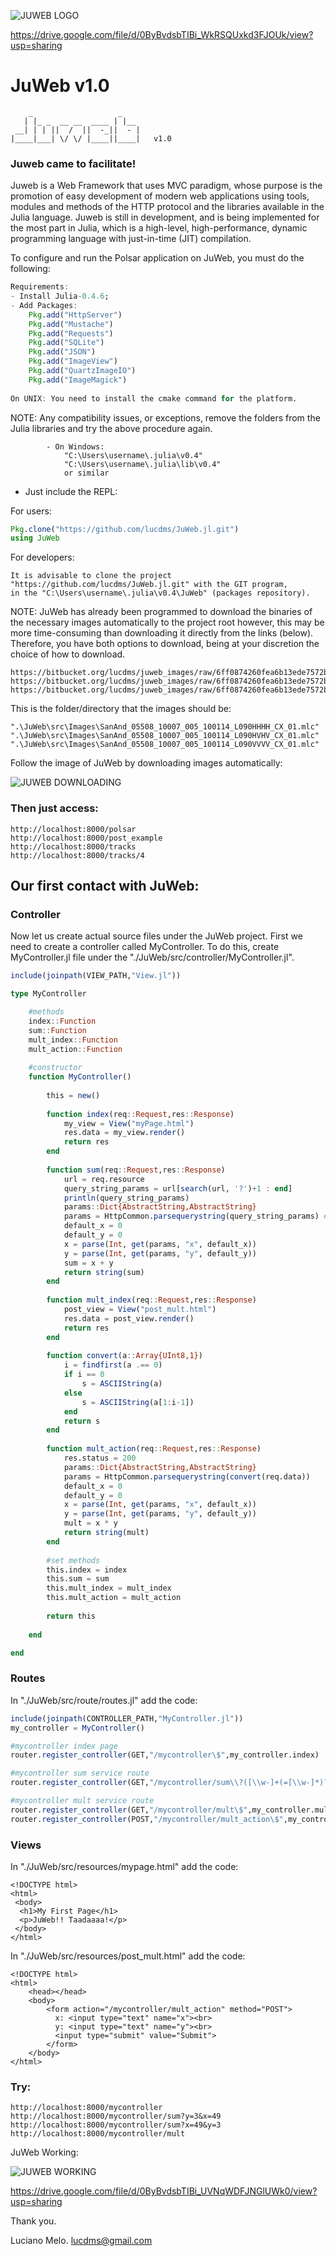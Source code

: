 ![JUWEB LOGO](https://scontent-gru2-1.xx.fbcdn.net/v/t1.0-9/16508576_1264883806922556_9165801245734248889_n.jpg?oh=a1a7d578720ea39064aaf1313fb7dec3&oe=594B3133)

https://drive.google.com/file/d/0ByBvdsbTIBi_WkRSQUxkd3FJOUk/view?usp=sharing

# JuWeb v1.0

```
    _                   _ 
   | |_ _  __ __  ____ | |__
 __| | | ||  /  ||  -_||  - |
|____|___| \/ \/ |____||____|	v1.0

```


### Juweb came to facilitate!

Juweb is a Web Framework that uses MVC paradigm, whose purpose is the promotion of easy development of modern web applications using tools, modules and methods of the HTTP protocol and the libraries available in the Julia language. Juweb is still in development, and is being implemented for the most part in Julia, which is a high-level, high-performance, dynamic programming language with just-in-time (JIT) compilation.

To configure and run the Polsar application on JuWeb, you must do the following:
```julia
Requirements:
- Install Julia-0.4.6;
- Add Packages:
	Pkg.add("HttpServer")
	Pkg.add("Mustache")
	Pkg.add("Requests")
	Pkg.add("SQLite")
	Pkg.add("JSON")
	Pkg.add("ImageView")
	Pkg.add("QuartzImageIO")
	Pkg.add("ImageMagick")	
	
On UNIX: You need to install the cmake command for the platform.
```
NOTE: Any compatibility issues, or exceptions, remove the folders from the Julia libraries and try the above procedure again.
```
		- On Windows:
			"C:\Users\username\.julia\v0.4"
			"C:\Users\username\.julia\lib\v0.4"
			or similar
```

- Just include the REPL:

For users:
```julia
Pkg.clone("https://github.com/lucdms/JuWeb.jl.git")
using JuWeb
```

For developers:
```
It is advisable to clone the project "https://github.com/lucdms/JuWeb.jl.git" with the GIT program, 
in the "C:\Users\username\.julia\v0.4\JuWeb" (packages repository).
```

NOTE: JuWeb has already been programmed to download the binaries of the necessary images automatically to the project root
however, this may be more time-consuming than downloading it directly from the links (below). Therefore, you have both options 
to download, being at your discretion the choice of how to download.
```
https://bitbucket.org/lucdms/juweb_images/raw/6ff0874260fea6b13ede7572b08f14ad178140a3/Images/SanAnd_05508_10007_005_100114_L090HHHH_CX_01.mlc
https://bitbucket.org/lucdms/juweb_images/raw/6ff0874260fea6b13ede7572b08f14ad178140a3/Images/SanAnd_05508_10007_005_100114_L090HVHV_CX_01.mlc
https://bitbucket.org/lucdms/juweb_images/raw/6ff0874260fea6b13ede7572b08f14ad178140a3/Images/SanAnd_05508_10007_005_100114_L090VVVV_CX_01.mlc
```

This is the folder/directory that the images should be:
```
".\JuWeb\src\Images\SanAnd_05508_10007_005_100114_L090HHHH_CX_01.mlc"
".\JuWeb\src\Images\SanAnd_05508_10007_005_100114_L090HVHV_CX_01.mlc"
".\JuWeb\src\Images\SanAnd_05508_10007_005_100114_L090VVVV_CX_01.mlc"
```

Follow the image of JuWeb by downloading images automatically:

 ![JUWEB DOWNLOADING](https://scontent-gru2-1.xx.fbcdn.net/v/t1.0-9/16681761_1267442713333332_2627546624307731990_n.jpg?oh=ba4402613070f687eb9423ad0860a70d&oe=59396DDD)


### Then just access:
```
http://localhost:8000/polsar
http://localhost:8000/post_example
http://localhost:8000/tracks
http://localhost:8000/tracks/4
```




## Our first contact with JuWeb:

### Controller

Now let us create actual source files under the JuWeb project. 
First we need to create a controller called MyController.
To do this, create MyController.jl file under the "./JuWeb/src/controller/MyController.jl".

```julia
include(joinpath(VIEW_PATH,"View.jl"))

type MyController

	#methods
	index::Function
	sum::Function
	mult_index::Function
	mult_action::Function
	
	#constructor
	function MyController()
		
		this = new()
				
		function index(req::Request,res::Response)
			my_view = View("myPage.html")			
			res.data = my_view.render()
			return res
		end
		
		function sum(req::Request,res::Response)
			url = req.resource
			query_string_params = url[search(url, '?')+1 : end]
			println(query_string_params) 
			params::Dict{AbstractString,AbstractString}
			params = HttpCommon.parsequerystring(query_string_params) #Dict with params in URL
			default_x = 0
			default_y = 0
			x = parse(Int, get(params, "x", default_x))
			y = parse(Int, get(params, "y", default_y))
			sum = x + y
			return string(sum)
		end
		
		function mult_index(req::Request,res::Response)
			post_view = View("post_mult.html")
			res.data = post_view.render()
			return res
		end
		
		function convert(a::Array{UInt8,1})
			i = findfirst(a .== 0)
			if i == 0
				s = ASCIIString(a)
			else
				s = ASCIIString(a[1:i-1])
			end
			return s
		end
		
		function mult_action(req::Request,res::Response)
			res.status = 200
			params::Dict{AbstractString,AbstractString}
			params = HttpCommon.parsequerystring(convert(req.data))
			default_x = 0
			default_y = 0
			x = parse(Int, get(params, "x", default_x))
			y = parse(Int, get(params, "y", default_y))
			mult = x * y
			return string(mult)
		end
		
		#set methods
		this.index = index	
		this.sum = sum
		this.mult_index = mult_index
		this.mult_action = mult_action
		
		return this
		
	end

end
```

### Routes

In "./JuWeb/src/route/routes.jl" add the code:

```julia
include(joinpath(CONTROLLER_PATH,"MyController.jl"))
my_controller = MyController()

#mycontroller index page
router.register_controller(GET,"/mycontroller\$",my_controller.index)

#mycontroller sum service route
router.register_controller(GET,"/mycontroller/sum\\?([\\w-]+(=[\\w-]*)?(&[\\w-]+(=[\\w-]*)?)*)?\$", my_controller.sum)

#mycontroller mult service route
router.register_controller(GET,"/mycontroller/mult\$",my_controller.mult_index)
router.register_controller(POST,"/mycontroller/mult_action\$",my_controller.mult_action)
```


### Views

In "./JuWeb/src/resources/mypage.html" add the code:
```
<!DOCTYPE html>
<html>
 <body>
  <h1>My First Page</h1>
  <p>JuWeb!! Taadaaaa!</p>
 </body>
</html>
```


In "./JuWeb/src/resources/post_mult.html" add the code:
```
<!DOCTYPE html>
<html>
	<head></head>
	<body>
		<form action="/mycontroller/mult_action" method="POST">
		  x: <input type="text" name="x"><br>
		  y: <input type="text" name="y"><br>
		  <input type="submit" value="Submit">
		</form>
	</body>
</html>
```

### Try:
```
http://localhost:8000/mycontroller
http://localhost:8000/mycontroller/sum?y=3&x=49
http://localhost:8000/mycontroller/sum?x=49&y=3
http://localhost:8000/mycontroller/mult
```




JuWeb Working:

![JUWEB WORKING](https://scontent-gru2-1.xx.fbcdn.net/v/t1.0-9/16682012_1264883960255874_8231054305525312709_n.jpg?oh=46108a8f860e4319ddfb9be27db21067&oe=594BD199)

https://drive.google.com/file/d/0ByBvdsbTIBi_UVNqWDFJNGlUWk0/view?usp=sharing


Thank you.

Luciano Melo.
lucdms@gmail.com

